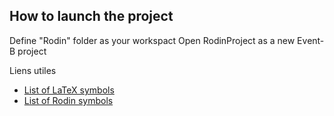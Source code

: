 ## How to launch the project

Define "Rodin" folder as your workspact
Open RodinProject as a new Event-B project

Liens utiles
* [List of LaTeX symbols](https://oeis.org/wiki/List_of_LaTeX_mathematical_symbols "Latex symbols")
* [List of Rodin symbols](http://wiki.event-b.org/index.php/Rodin_Keyboard_User_Guide "Rodin symbols")

